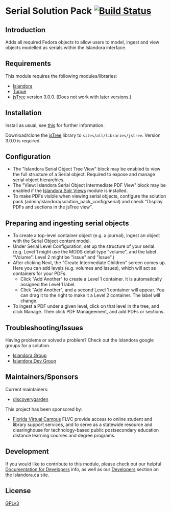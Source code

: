 # Serial Solution Pack [![Build Status](https://travis-ci.org/discoverygarden/islandora_solution_pack_serial.png?branch=7.x)](https://travis-ci.org/discoverygarden/islandora_solution_pack_serial)

## Introduction

Adds all required Fedora objects to allow users to model, ingest and view objects modelled as serials within the Islandora interface.

## Requirements

This module requires the following modules/libraries:

* [Islandora](https://github.com/islandora/islandora)
* [Tuque](https://github.com/islandora/tuque)
* [jsTree](https://github.com/vakata/jstree) version 3.0.0. (Does not work with later versions.)

## Installation

Install as usual, see [this](https://drupal.org/documentation/install/modules-themes/modules-7) for further information.

Download/clone the [jsTree](https://github.com/vakata/jstree) library to `sites/all/libraries/jstree`. Version 3.0.0 is required.

## Configuration

* The "Islandora Serial Object Tree View" block may be enabled to view the full structure of a Serial object. Required to expose and manage serial object hierarchies.
* The "View: Islandora Serial Object Intermediate PDF View" block may be enabled if the [Islandora Solr Views](https://github.com/Islandora/islandora_solr_views) module is installed.
* To make PDFs visible when viewing serial objects, configure the solution pack (admin/islandora/solution_pack_config/serial) and check "Display PDFs and sections in the jsTree view".

## Preparing and ingesting serial objects

* To create a top-level container object (e.g. a journal), ingest an object with the Serial Object content model.
* Under Serial Level Configuration, set up the structure of your serial. (e.g. Level 1 might use the MODS detail type "volume", and the label "Volume". Level 2 might be "issue" and "Issue".)
* After clicking Next, the "Create Intermediate Children" screen comes up. Here you can add levels (e.g. volumes and issues), which will act as containers for your PDFs. 
   * Click "Add Another" to create a Level 1 container. It is automatically assigned the Level 1 label. 
   * Click "Add Another", and a second Level 1 container will appear. You can drag it to the right to make it a Level 2 container. The label will change.
* To ingest a PDF under a given level, click on that level in the tree, and click Manage. Then click PDF Manageement, and add PDFs or sections.

## Troubleshooting/Issues

Having problems or solved a problem? Check out the Islandora google groups for a solution.

* [Islandora Group](https://groups.google.com/forum/?hl=en&fromgroups#!forum/islandora)
* [Islandora Dev Group](https://groups.google.com/forum/?hl=en&fromgroups#!forum/islandora-dev)


## Maintainers/Sponsors
Current maintainers:

* [discoverygarden](https://github.com/discoverygarden)

This project has been sponsored by:

* [Florida Virtual Campus](www.flvc.org)
FLVC provide access to online student and library support services, and to serve as a statewide resource and clearinghouse for technology-based public postsecondary education distance learning courses and degree programs.

## Development

If you would like to contribute to this module, please check out our helpful [Documentation for Developers](https://github.com/Islandora/islandora/wiki#wiki-documentation-for-developers) info, as well as our [Developers](http://islandora.ca/developers) section on the Islandora.ca site.

## License

[GPLv3](http://www.gnu.org/licenses/gpl-3.0.txt)
